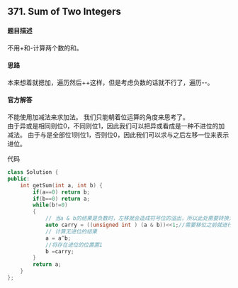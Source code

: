 ## 371. Sum of Two Integers

#### 题目描述
不用+和-计算两个数的和。  

#### 思路
本来想着就摁加，遍历然后++这样，但是考虑负数的话就不行了，遍历--。  

#### 官方解答
不能使用加减法来求加法。 我们只能朝着位运算的角度来思考了。  
由于异或是相同则位0，不同则位1，因此我们可以把异或看成是一种不进位的加减法。
由于与是全部位1则位1，否则位0，因此我们可以求与之后左移一位来表示进位。

代码
```cpp
class Solution {
public:
    int getSum(int a, int b) {
        if(a==0) return b;
        if(b==0) return a;
        while(b!=0)
        {
            // 当a & b的结果是负数时，左移就会造成符号位的溢出，所以此处需要转换为unsigned int来避免可能出现的左移越界行为。
            auto carry = ((unsigned int ) (a & b))<<1;//需要移位之前就进行类型转换
            // 计算无进位的结果
            a = a^b;
            //将存在进位的位置置1
            b =carry;
        }
        return a;
    }
};
```